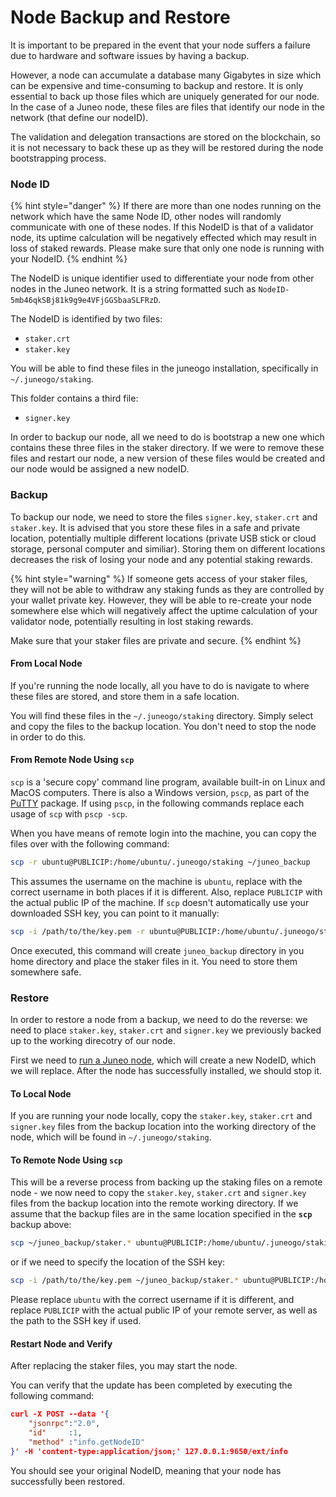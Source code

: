 # Node Backup and Restore

It is important to be prepared in the event that your node suffers a failure due to hardware and software issues by having a backup.

However, a node can accumulate a database many Gigabytes in size which can be expensive and time-consuming to backup and restore. It is only essential to back up those files which are uniquely generated for our node. In the case of a Juneo node, these files are files that identify our node in the network (that define our nodeID).

The validation and delegation transactions are stored on the blockchain, so it is not necessary to back these up as they will be restored during the node bootstrapping process.

### Node ID

{% hint style="danger" %}
If there are more than one nodes running on the network which have the same Node ID, other nodes will randomly communicate with one of these nodes. If this NodeID is that of a validator node, its uptime calculation will be negatively effected which may result in loss of staked rewards. Please make sure that only one node is running with your NodeID.
{% endhint %}

The NodeID is unique identifier used to differentiate your node from other nodes in the Juneo network. It is a string formatted such as `NodeID-5mb46qkSBj81k9g9e4VFjGGSbaaSLFRzD`.

The NodeID is identified by two files:

* `staker.crt`
* `staker.key`

You will be able to find these files in the juneogo installation, specifically in `~/.juneogo/staking`.

This folder contains a third file:

* `signer.key`

In order to backup our node, all we need to do is bootstrap a new one which contains these three files in the staker directory. If we were to remove these files and restart our node, a new version of these files would be created and our node would be assigned a new nodeID.

### Backup

To backup our node, we need to store the files `signer.key`, `staker.crt` and `staker.key`. It is advised that you store these files in a safe and private location, potentially multiple different locations (private USB stick or cloud storage, personal computer and similiar). Storing them on different locations decreases the risk of losing your node and any potential staking rewards.

{% hint style="warning" %}
If someone gets access of your staker files, they will not be able to withdraw any staking funds as they are controlled by your wallet private key. However, they will be able to re-create your node somewhere else which will negatively affect the uptime calculation of your validator node, potentially resulting in lost staking rewards.

Make sure that your staker files are private and secure.
{% endhint %}

#### From Local Node

If you're running the node locally, all you have to do is navigate to where these files are stored, and store them in a safe location.

You will find these files in the `~/.juneogo/staking` directory. Simply select and copy the files to the backup location. You don't need to stop the node in order to do this.

#### From Remote Node Using `scp`

`scp` is a 'secure copy' command line program, available built-in on Linux and MacOS computers. There is also a Windows version, `pscp`, as part of the [PuTTY](https://www.chiark.greenend.org.uk/\~sgtatham/putty/latest.html) package. If using `pscp`, in the following commands replace each usage of `scp` with `pscp -scp`.

When you have means of remote login into the machine, you can copy the files over with the following command:

```bash
scp -r ubuntu@PUBLICIP:/home/ubuntu/.juneogo/staking ~/juneo_backup
```

This assumes the username on the machine is `ubuntu`, replace with the correct username in both places if it is different. Also, replace `PUBLICIP` with the actual public IP of the machine. If `scp` doesn't automatically use your downloaded SSH key, you can point to it manually:

```bash
scp -i /path/to/the/key.pem -r ubuntu@PUBLICIP:/home/ubuntu/.juneogo/staking ~/juneo_backup
```

Once executed, this command will create  `juneo_backup` directory in you home directory and place the staker files in it. You need to store them somewhere safe.

### Restore

In order to restore a node from a backup, we need to do the reverse: we need to place `staker.key`, `staker.crt` and `signer.key` we previously backed up to the working direcotry of our node.

First we need to [run a Juneo node](../build/set-up-and-connect-a-node.md), which will create a new NodeID, which we will replace. After the node has successfully installed, we should stop it.

#### To Local Node

If you are running your node locally, copy the `staker.key`, `staker.crt` and `signer.key` files from the backup location into the working directory of the node, which will be found in  `~/.juneogo/staking`.

#### To Remote Node Using `scp`

This will be a reverse process from backing up the staking files on a remote node - we now need to copy the `staker.key`, `staker.crt` and `signer.key` files from the backup location into the remote working directory. If we assume that the backup files are in the same location specified in the **`scp`** backup above:

```bash
scp ~/juneo_backup/staker.* ubuntu@PUBLICIP:/home/ubuntu/.juneogo/staking
```

or if we need to specify the location of the SSH key:

```bash
scp -i /path/to/the/key.pem ~/juneo_backup/staker.* ubuntu@PUBLICIP:/home/ubuntu/.juneogo/staking
```

Please replace `ubuntu` with the correct username if it is different, and replace `PUBLICIP` with the actual public IP of your remote server, as well as the path to the SSH key if used.

#### Restart Node and Verify

After replacing the staker files, you may start the node.

You can verify that the update has been completed by executing the following command:

```json
curl -X POST --data '{
    "jsonrpc":"2.0",
    "id"     :1,
    "method" :"info.getNodeID"
}' -H 'content-type:application/json;' 127.0.0.1:9650/ext/info
```

You should see your original NodeID, meaning that your node has successfully been restored.

